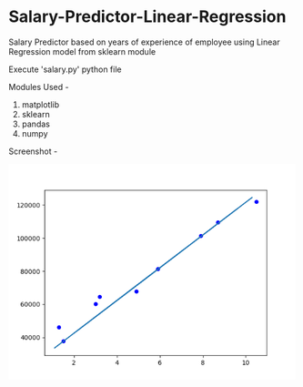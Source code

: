 # Salary-Predictor-Linear-Regression
Salary Predictor based on years of experience of employee using Linear Regression model from sklearn module

Execute 'salary.py' python file

Modules Used -
1) matplotlib
2) sklearn
3) pandas 
4) numpy

Screenshot - 

<img src="screenshots/graph.png">
